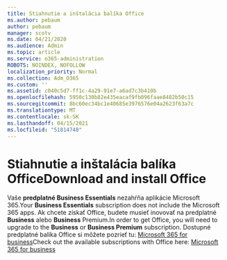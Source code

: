 ```yaml
---
title: Stiahnutie a inštalácia balíka Office
ms.author: pebaum
author: pebaum
manager: scotv
ms.date: 04/21/2020
ms.audience: Admin
ms.topic: article
ms.service: o365-administration
ROBOTS: NOINDEX, NOFOLLOW
localization_priority: Normal
ms.collection: Adm_O365
ms.custom: ''
ms.assetid: c040c5d7-ff1c-4a29-91e7-a6ad7c3b410b
ms.openlocfilehash: 5950c130b82e435eacaf9fb096faae8482b50c15
ms.sourcegitcommit: 8bc60ec34bc1e40685e3976576e04a2623f63a7c
ms.translationtype: MT
ms.contentlocale: sk-SK
ms.lasthandoff: 04/15/2021
ms.locfileid: "51814748"
---
```

# <a name="download-and-install-office"></a><span data-ttu-id="3284d-102">Stiahnutie a inštalácia balíka Office</span><span class="sxs-lookup"><span data-stu-id="3284d-102">Download and install Office</span></span>

<span data-ttu-id="3284d-103">Vaše **predplatné Business Essentials** nezahŕňa aplikácie Microsoft 365.</span><span class="sxs-lookup"><span data-stu-id="3284d-103">Your **Business Essentials** subscription does not include the Microsoft 365 apps.</span></span> <span data-ttu-id="3284d-104">Ak chcete získať Office, budete musieť inovovať na predplatné **Business** alebo **Business** Premium.</span><span class="sxs-lookup"><span data-stu-id="3284d-104">In order to get Office, you will need to upgrade to the **Business** or **Business Premium** subscription.</span></span> <span data-ttu-id="3284d-105">Dostupné predplatné balíka Office si môžete pozrieť tu: [Microsoft 365 for business](https://products.office.com/compare-all-microsoft-office-products?tab=2)</span><span class="sxs-lookup"><span data-stu-id="3284d-105">Check out the available subscriptions with Office here: [Microsoft 365 for business](https://products.office.com/compare-all-microsoft-office-products?tab=2)</span></span>
  

